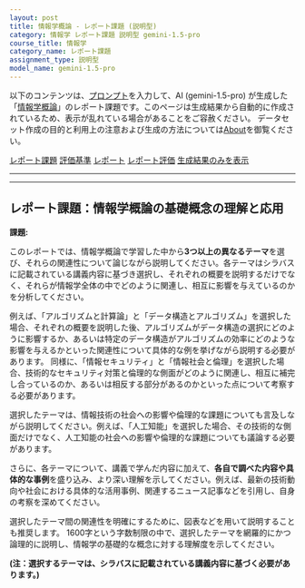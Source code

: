 ```yaml
---
layout: post
title: 情報学概論 - レポート課題 (説明型)
category: 情報学 レポート課題 説明型 gemini-1.5-pro
course_title: 情報学
category_name: レポート課題
assignment_type: 説明型
model_name: gemini-1.5-pro
---
```


以下のコンテンツは、[プロンプト](http://127.0.0.1:8000/generated/情報学/gemini-1.5-pro/prompt_レポート課題-説明型.md)を入力して、AI (gemini-1.5-pro) が生成した「[情報学概論](/contents/情報学/)」のレポート課題です。このページは生成結果から自動的に作成されているため、表示が乱れている場合があることをご容赦ください。
データセット作成の目的と利用上の注意および生成の方法については[About](/About)を御覧ください。

[レポート課題](../レポート課題-説明型)
[評価基準](../評価基準-説明型)
[レポート](../レポート-説明型)
[レポート評価](../レポート評価-説明型)
[生成結果のみを表示](http://127.0.0.1:8000/generated/情報学/gemini-1.5-pro/レポート課題-説明型.md)
  

***
***
  
## レポート課題：情報学概論の基礎概念の理解と応用

**課題:**

このレポートでは、情報学概論で学習した中から**3つ以上の異なるテーマ**を選び、それらの関連性について論じながら説明してください。各テーマはシラバスに記載されている講義内容に基づき選択し、それぞれの概要を説明するだけでなく、それらが情報学全体の中でどのように関連し、相互に影響を与えているのかを分析してください。

例えば、「アルゴリズムと計算論」と「データ構造とアルゴリズム」を選択した場合、それぞれの概要を説明した後、アルゴリズムがデータ構造の選択にどのように影響するか、あるいは特定のデータ構造がアルゴリズムの効率にどのような影響を与えるかといった関連性について具体的な例を挙げながら説明する必要があります。  同様に、「情報セキュリティ」と「情報社会と倫理」を選択した場合、技術的なセキュリティ対策と倫理的な側面がどのように関連し、相互に補完し合っているのか、あるいは相反する部分があるのかといった点について考察する必要があります。

選択したテーマは、情報技術の社会への影響や倫理的な課題についても言及しながら説明してください。例えば、「人工知能」を選択した場合、その技術的な側面だけでなく、人工知能の社会への影響や倫理的な課題についても議論する必要があります。

さらに、各テーマについて、講義で学んだ内容に加えて、**各自で調べた内容や具体的な事例**を盛り込み、より深い理解を示してください。例えば、最新の技術動向や社会における具体的な活用事例、関連するニュース記事などを引用し、自身の考察を深めてください。

選択したテーマ間の関連性を明確にするために、図表などを用いて説明することも推奨します。  1600字という字数制限の中で、選択したテーマを網羅的にかつ論理的に説明し、情報学の基礎的な概念に対する理解度を示してください。


**(注：選択するテーマは、シラバスに記載されている講義内容に基づく必要があります。)**

